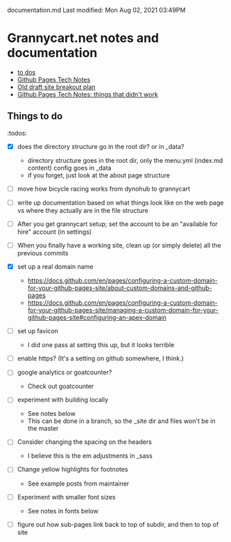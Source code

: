 documentation.md
Last modified: Mon Aug 02, 2021  03:49PM


# Grannycart.net notes and documentation
* [to dos](#todos)
* [Github Pages Tech Notes](github-pages-tech-Notes)
* [Old draft site breakout plan](old-draft-site-breakout-plan)
* [Github Pages Tech Notes: things that didn't work](tech-notes_didnt-work)


## Things to do
:todos:
* [X] does the directory structure go in the root dir? or in _data?
	* directory structure goes in the root dir, only the menu.yml (index.md content) config goes in _data
	* if you forget, just look at the about page structure
* [ ] move how bicycle racing works from dynohub to grannycart
* [ ] write up documentation based on what things look like on the web page vs where they actually are in the file structure
* [ ] After you get grannycart setup; set the account to be an "available for hire" account (in settings)
* [ ] When you finally have a working site, clean up (or simply delete) all the previous commits
* [X] set up a real domain name
	* https://docs.github.com/en/pages/configuring-a-custom-domain-for-your-github-pages-site/about-custom-domains-and-github-pages
	* https://docs.github.com/en/pages/configuring-a-custom-domain-for-your-github-pages-site/managing-a-custom-domain-for-your-github-pages-site#configuring-an-apex-domain
* [ ] set up favicon
	* I did one pass at setting this up, but it looks terrible
* [ ] enable https? (It's a setting on github somewhere, I think.)
* [ ] google analytics or goatcounter?
	* Check out goatcounter
* [ ] experiment with building locally
	* See notes below
	* This can be done in a branch, so the _site dir and files won't be in the master
* [ ] Consider changing the spacing on the headers
	* I believe this is the em adjustments in _sass
* [ ] Change yellow highlights for footnotes
	* See example posts from maintainer
* [ ] Experiment with smaller font sizes
	* See notes in fonts below
* [ ] figure out how sub-pages link back to top of subdir, and then to top of site




